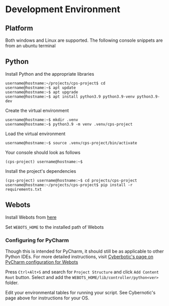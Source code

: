 # Development Environment
## Platform
Both windows and Linux are supported. The following console snippets are from an ubuntu terminal

## Python
Install Python and the appropriate libraries
```console
username@hostname:~/projects/cps-project$ cd
username@hostname:~$ apt update
username@hostname:~$ apt upgrade
username@hostname:~$ apt install python3.9 python3.9-venv python3.9-dev
```
Create the virtual environment
```console
username@hostname:~$ mkdir .venv
username@hostname:~$ python3.9 -m venv .venv/cps-project
```
Load the virtual environment
```console
username@hostname:~$ source .venv/cps-project/bin/activate
```
Your console should look as follows
```console
(cps-project) username@hostname:~$
```
Install the project's dependencies
```console
(cps-project) username@hostname:~$ cd projects/cps-project
username@hostname:~/projects/cps-project$ pip install -r requirements.txt
```
## Webots
Install Webots from [here](https://cyberbotics.com/)

Set `WEBOTS_HOME` to the installed path of Webots
### Configuring for PyCharm
Though this is intended for PyCharm, it should still be as applicable to other Python IDEs.
For more detailed instructions, visit [Cyberbotic's page on PyCharm configuration for Webots](https://cyberbotics.com/doc/guide/using-your-ide?tab-os=windows#pycharm)

Press `Ctrl+Alt+S` and search for `Project Structure` and click `Add Content Root` button.
Select and add the `WEBOTS_HOME/lib/controller/python<ver>` folder.

Edit your environmental tables for running your script. See Cybernotic's page above for instructions for your OS.
